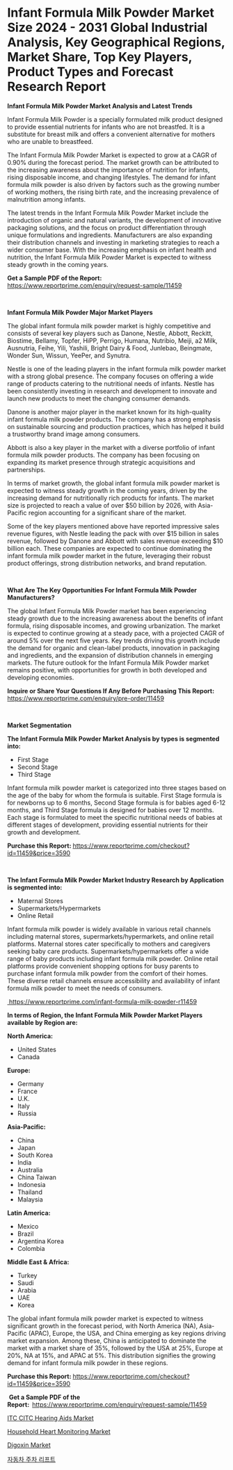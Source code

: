 <p><h1>Infant Formula Milk Powder Market Size 2024 - 2031 Global Industrial Analysis, Key Geographical Regions, Market Share, Top Key Players, Product Types and Forecast Research Report</h1></p><p><strong>Infant Formula Milk Powder Market Analysis and Latest Trends</strong></p>
<p><p>Infant Formula Milk Powder is a specially formulated milk product designed to provide essential nutrients for infants who are not breastfed. It is a substitute for breast milk and offers a convenient alternative for mothers who are unable to breastfeed.</p><p>The Infant Formula Milk Powder Market is expected to grow at a CAGR of 0.90% during the forecast period. The market growth can be attributed to the increasing awareness about the importance of nutrition for infants, rising disposable income, and changing lifestyles. The demand for infant formula milk powder is also driven by factors such as the growing number of working mothers, the rising birth rate, and the increasing prevalence of malnutrition among infants.</p><p>The latest trends in the Infant Formula Milk Powder Market include the introduction of organic and natural variants, the development of innovative packaging solutions, and the focus on product differentiation through unique formulations and ingredients. Manufacturers are also expanding their distribution channels and investing in marketing strategies to reach a wider consumer base. With the increasing emphasis on infant health and nutrition, the Infant Formula Milk Powder Market is expected to witness steady growth in the coming years.</p></p>
<p><strong>Get a Sample PDF of the Report:&nbsp;</strong> <a href="https://www.reportprime.com/enquiry/request-sample/11459">https://www.reportprime.com/enquiry/request-sample/11459</a></p>
<p>&nbsp;</p>
<p><strong>Infant Formula Milk Powder Major Market Players</strong></p>
<p><p>The global infant formula milk powder market is highly competitive and consists of several key players such as Danone, Nestle, Abbott, Reckitt, Biostime, Bellamy, Topfer, HiPP, Perrigo, Humana, Nutribio, Meiji, a2 Milk, Ausnutria, Feihe, Yili, Yashili, Bright Dairy & Food, Junlebao, Beingmate, Wonder Sun, Wissun, YeePer, and Synutra.</p><p>Nestle is one of the leading players in the infant formula milk powder market with a strong global presence. The company focuses on offering a wide range of products catering to the nutritional needs of infants. Nestle has been consistently investing in research and development to innovate and launch new products to meet the changing consumer demands.</p><p>Danone is another major player in the market known for its high-quality infant formula milk powder products. The company has a strong emphasis on sustainable sourcing and production practices, which has helped it build a trustworthy brand image among consumers.</p><p>Abbott is also a key player in the market with a diverse portfolio of infant formula milk powder products. The company has been focusing on expanding its market presence through strategic acquisitions and partnerships.</p><p>In terms of market growth, the global infant formula milk powder market is expected to witness steady growth in the coming years, driven by the increasing demand for nutritionally rich products for infants. The market size is projected to reach a value of over $50 billion by 2026, with Asia-Pacific region accounting for a significant share of the market.</p><p>Some of the key players mentioned above have reported impressive sales revenue figures, with Nestle leading the pack with over $15 billion in sales revenue, followed by Danone and Abbott with sales revenue exceeding $10 billion each. These companies are expected to continue dominating the infant formula milk powder market in the future, leveraging their robust product offerings, strong distribution networks, and brand reputation.</p></p>
<p>&nbsp;</p>
<p><strong>What Are The Key Opportunities For Infant Formula Milk Powder Manufacturers?</strong></p>
<p><p>The global Infant Formula Milk Powder market has been experiencing steady growth due to the increasing awareness about the benefits of infant formula, rising disposable incomes, and growing urbanization. The market is expected to continue growing at a steady pace, with a projected CAGR of around 5% over the next five years. Key trends driving this growth include the demand for organic and clean-label products, innovation in packaging and ingredients, and the expansion of distribution channels in emerging markets. The future outlook for the Infant Formula Milk Powder market remains positive, with opportunities for growth in both developed and developing economies.</p></p>
<p><strong>Inquire or Share Your Questions If Any Before Purchasing This Report:</strong> <a href="https://www.reportprime.com/enquiry/pre-order/11459">https://www.reportprime.com/enquiry/pre-order/11459</a></p>
<p>&nbsp;</p>
<p><strong>Market Segmentation</strong></p>
<p><strong>The Infant Formula Milk Powder Market Analysis by types is segmented into:</strong></p>
<p><ul><li>First Stage</li><li>Second Stage</li><li>Third Stage</li></ul></p>
<p><p>Infant formula milk powder market is categorized into three stages based on the age of the baby for whom the formula is suitable. First Stage formula is for newborns up to 6 months, Second Stage formula is for babies aged 6-12 months, and Third Stage formula is designed for babies over 12 months. Each stage is formulated to meet the specific nutritional needs of babies at different stages of development, providing essential nutrients for their growth and development.</p></p>
<p><strong>Purchase this Report:&nbsp;</strong><a href="https://www.reportprime.com/checkout?id=11459&price=3590">https://www.reportprime.com/checkout?id=11459&price=3590</a></p>
<p>&nbsp;</p>
<p><strong>The Infant Formula Milk Powder Market Industry Research by Application is segmented into:</strong></p>
<p><ul><li>Maternal Stores</li><li>Supermarkets/Hypermarkets</li><li>Online Retail</li></ul></p>
<p><p>Infant formula milk powder is widely available in various retail channels including maternal stores, supermarkets/hypermarkets, and online retail platforms. Maternal stores cater specifically to mothers and caregivers seeking baby care products. Supermarkets/hypermarkets offer a wide range of baby products including infant formula milk powder. Online retail platforms provide convenient shopping options for busy parents to purchase infant formula milk powder from the comfort of their homes. These diverse retail channels ensure accessibility and availability of infant formula milk powder to meet the needs of consumers.</p></p>
<p><a href="https://www.reportprime.com/infant-formula-milk-powder-r11459">&nbsp;https://www.reportprime.com/infant-formula-milk-powder-r11459</a></p>
<p><strong>In terms of Region, the Infant Formula Milk Powder Market Players available by Region are:</strong></p>
<p>
    <p> <strong> North America: </strong>
        <ul>
            <li>United States</li>
            <li>Canada</li>
        </ul>
        </p> 
    <p> <strong> Europe: </strong>
        <ul>
            <li>Germany</li>
            <li>France</li>
            <li>U.K.</li>
            <li>Italy</li>
            <li>Russia</li>
        </ul>
        </p> 
    <p> <strong> Asia-Pacific: </strong>
        <ul>
            <li>China</li>
            <li>Japan</li>
            <li>South Korea</li>
            <li>India</li>
            <li>Australia</li>
            <li>China Taiwan</li>
            <li>Indonesia</li>
            <li>Thailand</li>
            <li>Malaysia</li>
        </ul>
        </p> 
    <p> <strong> Latin America: </strong>
        <ul>
            <li>Mexico</li>
            <li>Brazil</li>
            <li>Argentina Korea</li>
            <li>Colombia</li>
        </ul>
        </p> 
    <p> <strong> Middle East & Africa: </strong>
        <ul>
            <li>Turkey</li>
            <li>Saudi</li>
            <li>Arabia</li>
            <li>UAE</li>
            <li>Korea</li>
        </ul>
    </p>
    </p>
<p><p>The global infant formula milk powder market is expected to witness significant growth in the forecast period, with North America (NA), Asia-Pacific (APAC), Europe, the USA, and China emerging as key regions driving market expansion. Among these, China is anticipated to dominate the market with a market share of 35%, followed by the USA at 25%, Europe at 20%, NA at 15%, and APAC at 5%. This distribution signifies the growing demand for infant formula milk powder in these regions.</p></p>
<p><strong>Purchase this Report: </strong><a href="https://www.reportprime.com/checkout?id=11459&price=3590">https://www.reportprime.com/checkout?id=11459&price=3590</a></p>
<p>&nbsp;<strong>Get a Sample PDF of the Report:&nbsp;&nbsp;</strong><a href="https://www.reportprime.com/enquiry/request-sample/11459">https://www.reportprime.com/enquiry/request-sample/11459</a></p>
<p><strong></strong></p>
<p><p><a href="https://www.linkedin.com/pulse/itc-citc-hearing-aids-market-size-cagr-trends-2024-2030-tngbc?trackingId=9KUw%2B48el0%2Fd4xVgr0rh2w%3D%3D">ITC CITC Hearing Aids Market</a></p><p><a href="https://www.linkedin.com/pulse/household-heart-monitoring-market-research-report-its-akthc?trackingId=2adU6mr1b%2FL9%2Fjfkb3uXwQ%3D%3D">Household Heart Monitoring Market</a></p><p><a href="https://github.com/CliffMedina6/Market-Research-Report-List-4/blob/main/digoxin-market.md">Digoxin Market</a></p><p><a href="https://github.com/oajzkywllm460/Market-Research-Report-List-1/blob/main/589753224197.md">자동차 주차 리프트</a></p></p>